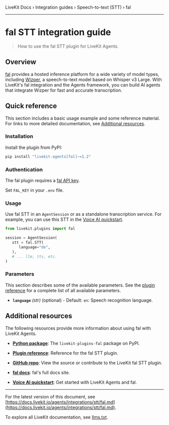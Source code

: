 LiveKit Docs › Integration guides › Speech-to-text (STT) › fal

---

# fal STT integration guide

> How to use the fal STT plugin for LiveKit Agents.

## Overview

[fal](https://fal.ai/) provides a hosted inference platform for a wide variety of model types, including [Wizper](https://fal.ai/models/fal-ai/wizper/api), a speech-to-text model based on Whisper v3 Large. With LiveKit's fal integration and the Agents framework, you can build AI agents that integrate Wizper for fast and accurate transcription.

## Quick reference

This section includes a basic usage example and some reference material. For links to more detailed documentation, see [Additional resources](#additional-resources).

### Installation

Install the plugin from PyPI:

```bash
pip install "livekit-agents[fal]~=1.2"

```

### Authentication

The fal plugin requires a [fal API key](https://fal.ai/dashboard/keys).

Set `FAL_KEY` in your `.env` file.

### Usage

Use fal STT in an `AgentSession` or as a standalone transcription service. For example, you can use this STT in the [Voice AI quickstart](https://docs.livekit.io/agents/start/voice-ai.md).

```python
from livekit.plugins import fal

session = AgentSession(
   stt = fal.STT(
      language="de",
   ),
   # ... llm, tts, etc.
)

```

### Parameters

This section describes some of the available parameters. See the [plugin reference](https://docs.livekit.io/reference/python/v1/livekit/plugins/fal/index.html.md#livekit.plugins.fal.STT) for a complete list of all available parameters.

- **`language`** _(str)_ (optional) - Default: `en`: Speech recognition language.

## Additional resources

The following resources provide more information about using fal with LiveKit Agents.

- **[Python package](https://pypi.org/project/livekit-plugins-fal/)**: The `livekit-plugins-fal` package on PyPI.

- **[Plugin reference](https://docs.livekit.io/reference/python/v1/livekit/plugins/fal/index.html.md#livekit.plugins.fal.STT)**: Reference for the fal STT plugin.

- **[GitHub repo](https://github.com/livekit/agents/tree/main/livekit-plugins/livekit-plugins-fal)**: View the source or contribute to the LiveKit fal STT plugin.

- **[fal docs](https://fal.ai/docs)**: fal's full docs site.

- **[Voice AI quickstart](https://docs.livekit.io/agents/start/voice-ai.md)**: Get started with LiveKit Agents and fal.

---


For the latest version of this document, see [https://docs.livekit.io/agents/integrations/stt/fal.md](https://docs.livekit.io/agents/integrations/stt/fal.md).

To explore all LiveKit documentation, see [llms.txt](https://docs.livekit.io/llms.txt).